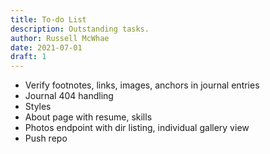 ```yaml
---
title: To-do List
description: Outstanding tasks.
author: Russell McWhae
date: 2021-07-01
draft: 1
---
```

* Verify footnotes, links, images, anchors in journal entries
* Journal 404 handling
* Styles
* About page with resume, skills
* Photos endpoint with dir listing, individual gallery view
* Push repo